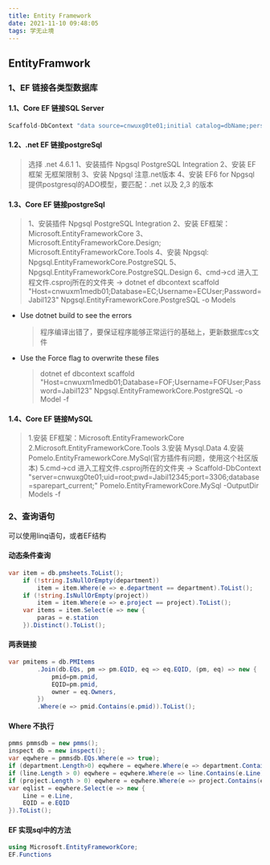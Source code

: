 ```yaml
---
title: Entity Framework
date: 2021-11-10 09:48:05
tags: 学无止境
---
```

## EntityFramwork

### 1、EF 链接各类型数据库

#### 1.1、Core EF 链接SQL Server

```C
Scaffold-DbContext "data source=cnwuxg0te01;initial catalog=dbName;persist security info=True;user id=sa;password=Jabil12345;MultipleActiveResultSets=True;App=EntityFramework" Microsoft.EntityFrameworkCore.SqlServer -OutputDir Models -Tables Employee
```

#### 1.2、.net EF 链接postgreSql

> 选择 .net 4.6.1
1、安装插件 Npgsql PostgreSQL Integration
2、安装 EF框架 无框架限制
3、安装 Npgsql 注意.net版本
4、安装 EF6 for Npgsql 提供postgresql的ADO模型，要匹配：.net 以及 2,3 的版本

#### 1.3、Core EF 链接postgreSql

>1、安装插件 Npgsql PostgreSQL Integration
2、安装 EF框架：Microsoft.EntityFrameworkCore
3、Microsoft.EntityFrameworkCore.Design;
   Microsoft.EntityFrameworkCore.Tools
4、安装 Npgsql: Npgsql.EntityFrameworkCore.PostgreSQL
5、Npgsql.EntityFrameworkCore.PostgreSQL.Design
6、cmd->cd 进入工程文件.csproj所在的文件夹 -> 
dotnet ef dbcontext scaffold "Host=cnwuxm1medb01;Database=EC;Username=ECUser;Password=Jabil123" Npgsql.EntityFrameworkCore.PostgreSQL -o Models

- Use dotnet build to see the errors
    >程序编译出错了，要保证程序能够正常运行的基础上，更新数据库cs文件
- Use the Force flag to overwrite these files
    >dotnet ef dbcontext scaffold "Host=cnwuxm1medb01;Database=FOF;Username=FOFUser;Password=Jabil123" Npgsql.EntityFrameworkCore.PostgreSQL -o Model -f

#### 1.4、Core EF 链接MySQL

>1.安装 EF框架：Microsoft.EntityFrameworkCore
>2.Microsoft.EntityFrameworkCore.Tools
>3.安装 Mysql.Data
>4.安装 Pomelo.EntityFrameworkCore.MySql(官方插件有问题，使用这个社区版本)
>5.cmd->cd 进入工程文件.csproj所在的文件夹 -> 
Scaffold-DbContext "server=cnwuxg0te01;uid=root;pwd=Jabil12345;port=3306;database=sparepart_current;" Pomelo.EntityFrameworkCore.MySql -OutputDir Models -f

### 2、查询语句

可以使用linq语句，或者EF结构

#### 动态条件查询

```C#
var item = db.pmsheets.ToList();
    if (!string.IsNullOrEmpty(department))
        item = item.Where(e => e.department == department).ToList();
    if (!string.IsNullOrEmpty(project))
        item = item.Where(e => e.project == project).ToList();
    var items = item.Select(e => new {
        paras = e.station
    }).Distinct().ToList();
```

#### 两表链接

```C#
var pmitems = db.PMItems
        .Join(db.EQs, pm => pm.EQID, eq => eq.EQID, (pm, eq) => new { 
            pmid=pm.pmid,
            EQID=pm.pmid,
            owner = eq.Owners,
        })
        .Where(e => pmid.Contains(e.pmid)).ToList();
```

#### Where 不执行

```C#
pmms pmmsdb = new pmms();
inspect db = new inspect();
var eqwhere = pmmsdb.EQs.Where(e => true);
if (department.Length>0) eqwhere = eqwhere.Where(e => department.Contains(e.Department));
if (line.Length > 0) eqwhere = eqwhere.Where(e => line.Contains(e.Line));
if (project.Length > 0) eqwhere = eqwhere.Where(e => project.Contains(e.Workcell));
var eqlist = eqwhere.Select(e => new {
    Line = e.Line,
    EQID = e.EQID
}).ToList();
```

#### EF 实现sql中的方法

```C#
using Microsoft.EntityFrameworkCore;
EF.Functions
```

